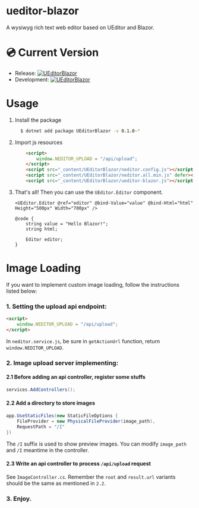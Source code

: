 # ueditor-blazor

A wysiwyg rich text web editor based on UEditor and Blazor.

# 💿 Current Version

- Release: [![UEditorBlazor](https://img.shields.io/nuget/v/UEditorBlazor.svg?color=red&style=flat-square)](https://www.nuget.org/packages/UEditorBlazor/)
- Development: [![UEditorBlazor](https://img.shields.io/nuget/vpre/UEditorBlazor.svg?color=red&style=flat-square)](https://www.nuget.org/packages/UEditorBlazor/)

# Usage

1. Install the package
    ```bash
      $ dotnet add package UEditorBlazor -v 0.1.0-*
    ```

2. Import js resources
    ```html
        <script>
            window.NEDITOR_UPLOAD = "/api/upload";
        </script>
        <script src="_content/UEditorBlazor/neditor.config.js"></script>
        <script src="_content/UEditorBlazor/neditor.all.min.js" defer></script>
        <script src="_content/UEditorBlazor/ueditor-blazor.js"></script>
    ```

3. That's all! Then you can use the `UEditor.Editor` component.
    ```razor
    <UEditor.Editor @ref="editor" @bind-Value="value" @bind-Html="html" Height="500px" Width="700px" />
    
    @code {
        string value = "Hello Blazor!";
        string html;
    
        Editor editor;
    }
    ```
# Image Loading

If you want to implement custom image loading, follow the instructions listed below:

### 1. Setting the upload api endpoint:
```html
<script>
    window.NEDITOR_UPLOAD = "/api/upload";
</script>
```

In `neditor.service.js`, be sure in `getActionUrl` function, return `window.NEDITOR_UPLOAD`.

### 2. Image upload server implementing:

#### 2.1 Before adding an api controller, register some stuffs

```c#
services.AddControllers();
```

#### 2.2 Add a directory to store images

```c#
app.UseStaticFiles(new StaticFileOptions {
    FileProvider = new PhysicalFileProvider(image_path),
    RequestPath = "/I"
})
```

The `/I` suffix is used to show preview images. You can modify `image_path` and `/I` meantime in the controller.

#### 2.3 Write an api controller to process `/api/upload` request

See `ImageController.cs`. Remember the `root` and `result.url` variants should be the same as mentioned in `2.2`.

### 3. Enjoy.
